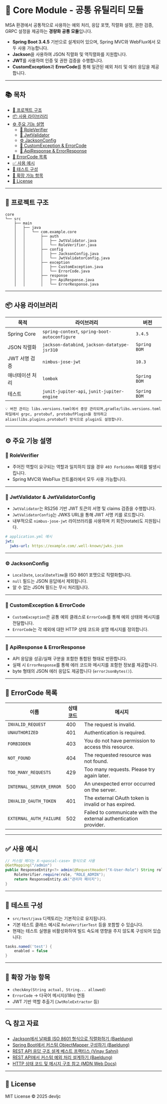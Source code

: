 # 🧩 Core Module - 공통 유틸리티 모듈

MSA 환경에서 공통적으로 사용하는 예외 처리, 응답 포맷, 직렬화 설정, 권한 검증, GRPC 설정을 제공하는 **경량화 공통 모듈**입니다.

- **Spring Boot 3.4.5** 기반으로 설계되어 있으며, Spring MVC와 WebFlux에서 모두 사용 가능합니다.
- **Jackson**을 사용하여 JSON 직렬화 및 역직렬화를 지원합니다.
- **JWT**를 사용하여 인증 및 권한 검증을 수행합니다.
- **CustomException**과 **ErrorCode**를 통해 일관된 예외 처리 및 에러 응답을 제공합니다.

---

## 📚 목차

- [📁 프로젝트 구조](#-프로젝트-구조)
- [📦 사용 라이브러리](#-사용-라이브러리)
- [⚙️ 주요 기능 설명](#️-주요-기능-설명)
    - [🔐 RoleVerifier](#-roleverifier)
    - [🔐 JwtValidator](#-jwtvalidator)
    - [⚙️ JacksonConfig](#️-jacksonconfig)
    - [🚫 CustomException & ErrorCode](#-customexception--errorcode)
    - [📡 ApiResponse & ErrorResponse](#-apiresponse--errorresponse)
- [🧾 ErrorCode 목록](#-errorcode-목록)
- [✅ 사용 예시](#-사용-예시)
- [🧪 테스트 구성](#-테스트-구성)
- [🔧 확장 가능 항목](#-확장-가능-항목)
- [📄 License](#-license)

---

## 📁 프로젝트 구조

```plaintext
core
└── src
    ├── main
    │   ├── java
    │   │   └── com.example.core
    │   │       ├── auth
    │   │       │   ├── JwtValidator.java
    │   │       │   └── RoleVerifier.java
    │   │       ├── config
    │   │       │   ├── JacksonConfig.java
    │   │       │   └── JwtValidatorConfig.java
    │   │       ├── exception
    │   │       │   ├── CustomException.java
    │   │       │   └── ErrorCode.java
    │   │       ├── response
    │   │       │   ├── ApiResponse.java
    │   │       │   └── ErrorResponse.java
```

---

## 📦 사용 라이브러리

| 목적               | 라이브러리                                                                | 버전              |
|------------------|----------------------------------------------------------------------|-----------------|
| Spring Core      | `spring-context`, `spring-boot-autoconfigure`                        | `3.4.5`         |
| JSON 직렬화         | `jackson-databind`, `jackson-datatype-jsr310`                        | `Spring BOM`    |
| JWT 서명 검증        | `nimbus-jose-jwt`                                                    | `10.3`          |
| 애너테이션 처리         | `lombok`                                                             | `Spring BOM`    |
| 테스트              | `junit-jupiter-api`, `junit-jupiter-engine`                          | `Spring BOM`    |
```plaintext
💡 버전 관리는 libs.versions.toml에서 중앙 관리되며,gradle/libs.versions.toml 파일에서 grpc, protobuf, protobufPlugin을 정의하고
alias(libs.plugins.protobuf) 방식으로 plugin도 설정합니다.
```
---
## ⚙️ 주요 기능 설명

### 🔐 RoleVerifier

- 주어진 역할이 요구되는 역할과 일치하지 않을 경우 `403 Forbidden` 예외를 발생시킵니다.
- Spring MVC와 WebFlux 컨트롤러에서 모두 사용 가능합니다.

---

### 🔐 JwtValidator & JwtValidatorConfig

- `JwtValidator`는 RS256 기반 JWT 토큰의 서명 및 claims 검증을 수행합니다.
- `JwtValidatorConfig`는 JWKS URL을 통해 JWT 서명 키를 로드합니다.
- 내부적으로 `nimbus-jose-jwt` 라이브러리를 사용하며 키 회전(rotate)도 지원됩니다.

```yaml
# application.yml 예시
jwt:
  jwks-url: https://example.com/.well-known/jwks.json
```

---

### ⚙️ JacksonConfig

- `LocalDate`, `LocalDateTime`을 ISO 8601 포맷으로 직렬화합니다.
- `null` 필드는 JSON 응답에서 제외됩니다.
- 알 수 없는 JSON 필드는 무시 처리됩니다.

---

### 🚫 CustomException & ErrorCode

- `CustomException`은 공통 예외 클래스로 `ErrorCode`를 통해 예외 상태와 메시지를 전달합니다.
- `ErrorCode`는 각 예외에 대한 HTTP 상태 코드와 설명 메시지를 정의합니다.

---

### 📡 ApiResponse & ErrorResponse

- API 응답을 성공/실패 구분을 포함한 통합된 형태로 반환합니다.
- 실패 시 `ErrorResponse`를 통해 에러 코드와 메시지를 포함한 정보를 제공합니다.
- byte 형태의 JSON 에러 응답도 제공합니다 (`errorJsonBytes()`).

---

## 🧾 ErrorCode 목록

| 이름                      | 상태 코드 | 메시지                                                              |
|-------------------------|-------|------------------------------------------------------------------|
| `INVALID_REQUEST`       | 400   | The request is invalid.                                          |
| `UNAUTHORIZED`          | 401   | Authentication is required.                                      |
| `FORBIDDEN`             | 403   | You do not have permission to access this resource.              |
| `NOT_FOUND`             | 404   | The requested resource was not found.                            |
| `TOO_MANY_REQUESTS`     | 429   | Too many requests. Please try again later.                       |
| `INTERNAL_SERVER_ERROR` | 500   | An unexpected error occurred on the server.                      |
| `INVALID_OAUTH_TOKEN`   | 401   | The external OAuth token is invalid or has expired.              |
| `EXTERNAL_AUTH_FAILURE` | 502   | Failed to communicate with the external authentication provider. |

---

## ✅ 사용 예시

```java
// 커스텀 헤더는 X-<pascal-case> 형식으로 사용
@GetMapping("/admin")
public ResponseEntity<?> admin(@RequestHeader("X-User-Role") String role) {
    RoleVerifier.require(role, "ROLE_ADMIN");
    return ResponseEntity.ok("관리자 페이지");
}
```

---

## 🧪 테스트 구성

- `src/test/java` 디렉토리는 기본적으로 유지됩니다.
- 기본 테스트 클래스 예시로 `RoleVerifierTest` 등을 포함할 수 있습니다.
- 현재는 테스트 실행을 비활성화하여 빌드 속도에 영향을 주지 않도록 구성되어 있습니다:

```groovy
tasks.named('test') {
    enabled = false
}
```

---

## 🔧 확장 가능 항목

- `checkAny(String actual, String... allowed)`
- `ErrorCode` → 다국어 메시지(i18n) 연동
- JWT 기반 역할 추출기 (`JwtRoleExtractor` 등)

---

## 🔍 참고 자료

- [Jackson에서 날짜를 ISO 8601 형식으로 직렬화하기 (Baeldung)](https://www.baeldung.com/jackson-serialize-dates)
- [Spring Boot에서 커스텀 ObjectMapper 구성하기 (Baeldung)](https://www.baeldung.com/spring-boot-customize-jackson-objectmapper)
- [REST API 응답 구조 설계 베스트 프랙티스 (Vinay Sahni)](https://www.vinaysahni.com/best-practices-for-a-pragmatic-restful-api)
- [REST API에서 커스텀 예외 처리 설계하기 (Baeldung)](https://www.baeldung.com/global-error-handler-in-a-spring-rest-api)
- [HTTP 상태 코드 및 메시지 구조 참고 (MDN Web Docs)](https://developer.mozilla.org/en-US/docs/Web/HTTP/Status)

---

## 📄 License

MIT License © 2025 devljc